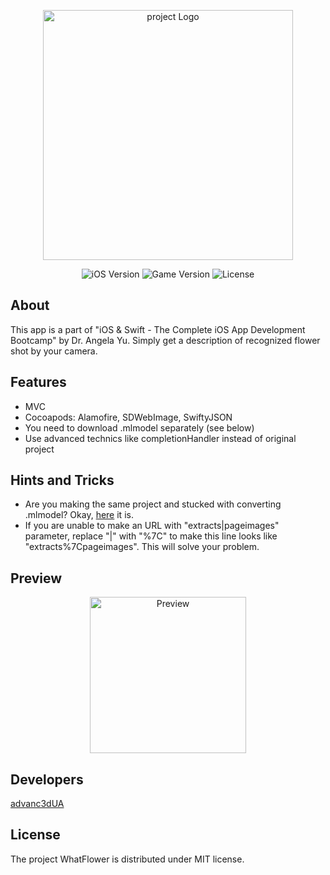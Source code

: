 <p align="center">
      <img src="https://github.com/advanc3dUA/WhatFlower/tree/main/ReadmeHelper/logo.png" alt= "project Logo" width="400">
</p>

<p align="center">
   <img src="https://img.shields.io/badge/iOS-16.1%2B-blueviolet" alt="iOS Version">
   <img src="https://img.shields.io/badge/Version-1.0-blue" alt="Game Version">
   <img src="https://img.shields.io/badge/License-MIT-source" alt="License">
</p>

## About
This app is a part of "iOS & Swift - The Complete iOS App Development Bootcamp" by Dr. Angela Yu. Simply get a description of recognized flower shot by your camera.


## Features
- MVC
- Cocoapods: Alamofire, SDWebImage, SwiftyJSON
- You need to download .mlmodel separately (see below)
- Use advanced technics like completionHandler instead of original project

## Hints and Tricks
- Are you making the same project and stucked with converting .mlmodel? Okay, [here](https://drive.google.com/file/d/1HHqfRLdXj9mA2Icn6N8W1RPS_Mp6nUQ0/view?usp=sharing) it is.
- If you are unable to make an URL with "extracts|pageimages" parameter, replace "|" with "%7C" to make this line looks like "extracts%7Cpageimages". This will solve your problem.

## Preview

<p align="center">
      <img src="https://github.com/advanc3dUA/WhatFlower/tree/main/ReadmeHelper/preview.gif" alt= "Preview" width="250">
</p>


## Developers
[advanc3dUA](https://github.com/advanc3dUA)

## License
The project WhatFlower is distributed under MIT license.
